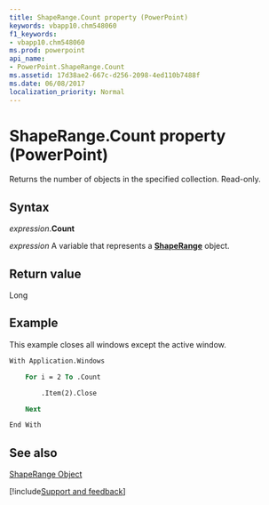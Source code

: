 ```yaml
---
title: ShapeRange.Count property (PowerPoint)
keywords: vbapp10.chm548060
f1_keywords:
- vbapp10.chm548060
ms.prod: powerpoint
api_name:
- PowerPoint.ShapeRange.Count
ms.assetid: 17d38ae2-667c-d256-2098-4ed110b7488f
ms.date: 06/08/2017
localization_priority: Normal
---
```



# ShapeRange.Count property (PowerPoint)

Returns the number of objects in the specified collection. Read-only.


## Syntax

_expression_.**Count**

 _expression_ A variable that represents a **[ShapeRange](PowerPoint.ShapeRange.md)** object.


## Return value

Long


## Example

This example closes all windows except the active window.


```vb
With Application.Windows

    For i = 2 To .Count

        .Item(2).Close

    Next

End With
```


## See also


[ShapeRange Object](PowerPoint.ShapeRange.md)

[!include[Support and feedback](~/includes/feedback-boilerplate.md)]